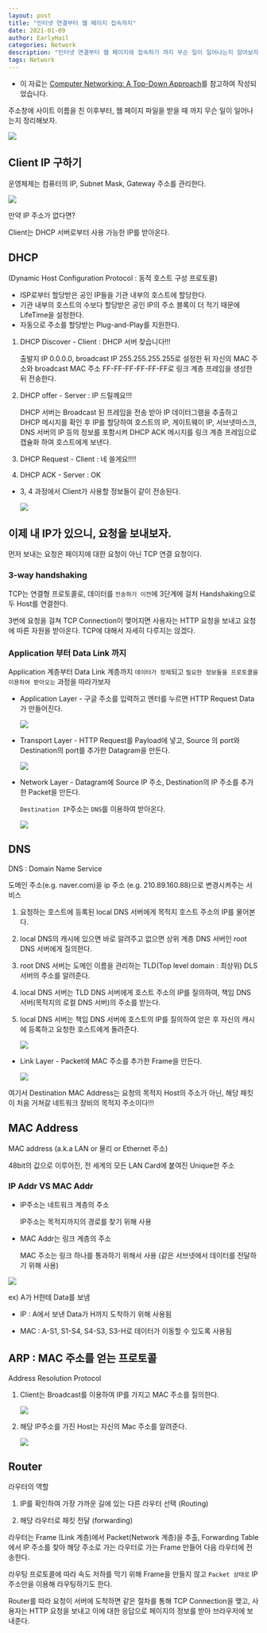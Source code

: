 ```yaml
---
layout: post
title: "인터넷 연결부터 웹 페이지 접속까지"
date: 2021-01-09
author: EarlyHail
categories: Network
description: "인터넷 연결부터 웹 페이지에 접속하기 까지 무슨 일이 일어나는지 알아보자"
tags: Network
---
```


- 이 자료는 [Computer Networking: A Top-Down Approach](https://www.pearson.com/us/higher-education/program/Kurose-Computer-Networking-A-Top-Down-Approach-7th-Edition/PGM1101673.html)를 참고하여 작성되었습니다.

주소창에 사이트 이름을 친 이후부터, 웹 페이지 파일을 받을 때 까지 무슨 일이 일어나는지 정리해보자.

![](/assets/posts/Network/Process-of-Access-Website/Untitled0.png)

## Client IP 구하기

운영체제는 컴퓨터의 IP, Subnet Mask, Gateway 주소를 관리한다.

![](/assets/posts/Network/Process-of-Access-Website/Untitled1.png)

만약 IP 주소가 없다면?

Client는 DHCP 서버로부터 사용 가능한 IP를 받아온다.

## DHCP

(Dynamic Host Configuration Protocol : 동적 호스트 구성 프로토콜)

- ISP로부터 할당받은 공인 IP들을 기관 내부의 호스트에 할당한다.
- 기관 내부의 호스트의 수보다 할당받은 공인 IP의 주소 블록이 더 적기 때문에 LifeTime을 설정한다.
- 자동으로 주소를 할당받는 Plug-and-Play를 지원한다.

1. DHCP Discover - Client : DHCP 서버 찾습니다!!!

   출발지 IP 0.0.0.0, broadcast IP 255.255.255.255로 설정한 뒤 자신의 MAC 주소와 broadcast MAC 주소 FF-FF-FF-FF-FF-FF로 링크 계층 프레임을 생성한 뒤 전송한다.

2. DHCP offer - Server : IP 드릴께요!!!

   DHCP 서버는 Broadcast 된 프레임을 전송 받아 IP 데이터그램을 추출하고 DHCP 메시지를 확인 후 IP를 할당하여 호스트의 IP, 게이트웨이 IP, 서브넷마스크, DNS 서버의 IP 등의 정보를 포함시켜 DHCP ACK 메시지를 링크 계층 프레임으로 캡슐화 하여 호스트에게 보낸다.

3. DHCP Request - Client : 네 쓸게요!!!!

4. DHCP ACK - Server : OK

- 3, 4 과정에서 Client가 사용할 정보들이 같이 전송된다.

  ![](/assets/posts/Network/Process-of-Access-Website/Untitled2.png)

## 이제 내 IP가 있으니, 요청을 보내보자.

먼저 보내는 요청은 페이지에 대한 요청이 아닌 TCP 연결 요청이다.

### 3-way handshaking

TCP는 연결형 프로토콜로, 데이터를 `전송하기 이전`에 3단계에 걸처 Handshaking으로 두 Host를 연결한다.

3번에 요청을 걸쳐 TCP Connection이 맺어지면 사용자는 HTTP 요청을 보내고 요청에 따른 자원을 받아온다. TCP에 대해서 자세히 다루지는 않겠다.

### Application 부터 Data Link 까지

Application 계층부터 Data Link 계층까지 `데이터가 정제`되고 `필요한 정보들을 프로토콜을 이용하여 받아오는` 과정을 따라가보자

- Application Layer - 구글 주소를 입력하고 엔터를 누르면 HTTP Request Data가 만들어진다.

  ![](/assets/posts/Network/Process-of-Access-Website/Untitled3.png)

- Transport Layer - HTTP Request를 Payload에 넣고, Source 의 port와 Destination의 port를 추가한 Datagram을 만든다.

  ![](/assets/posts/Network/Process-of-Access-Website/Untitled4.png)

- Network Layer - Datagram에 Source IP 주소, Destination의 IP 주소를 추가한 Packet을 만든다.

  `Destination IP`주소는 `DNS`를 이용하여 받아온다.

  ![](/assets/posts/Network/Process-of-Access-Website/Untitled5.png)

## DNS

DNS : Domain Name Service

도메인 주소(e.g. naver.com)을 ip 주소 (e.g. 210.89.160.88)으로 변경시켜주는 서비스

1. 요청하는 호스트에 등록된 local DNS 서버에게 목적지 호스트 주소의 IP를 물어본다.

2. local DNS의 캐시에 있으면 바로 알려주고 없으면 상위 계층 DNS 서버인 root DNS 서버에게 질의한다.

3. root DNS 서버는 도메인 이름을 관리하는 TLD(Top level domain : 최상위) DLS 서버의 주소를 알려준다.

4. local DNS 서버는 TLD DNS 서버에게 호스트 주소의 IP를 질의하여, 책임 DNS 서버(목적지의 로컬 DNS 서버)의 주소를 받는다.

5. local DNS 서버는 책임 DNS 서버에 호스트의 IP를 질의하여 얻은 후 자신의 캐시에 등록하고 요청한 호스트에게 돌려준다.

   ![](/assets/posts/Network/Process-of-Access-Website/Untitled6.png)

- Link Layer - Packet에 MAC 주소를 추가한 Frame을 만든다.

  ![](/assets/posts/Network/Process-of-Access-Website/Untitled7.png)

여기서 Destination MAC Address는 요청의 목적지 Host의 주소가 아닌, 해당 패킷이 처음 거쳐갈 네트워크 장비의 목적지 주소이다!!!

## MAC Address

MAC address (a.k.a LAN or 물리 or Ethernet 주소)

48bit의 값으로 이루어진, 전 세계의 모든 LAN Card에 붙여진 Unique한 주소

### IP Addr VS MAC Addr

- IP주소는 네트워크 계층의 주소

  IP주소는 목적지까지의 경로를 찾기 위해 사용

- MAC Addr는 링크 계층의 주소

  MAC 주소는 링크 하나를 통과하기 위해서 사용 (같은 서브넷에서 데이터를 전달하기 위해 사용)

![](/assets/posts/Network/Process-of-Access-Website/Untitled8.png)

ex) A가 H한테 Data를 보냄

- IP : A에서 보낸 Data가 H까지 도착하기 위해 사용됨

- MAC : A-S1, S1-S4, S4-S3, S3-H로 데이터가 이동할 수 있도록 사용됨

## ARP : MAC 주소를 얻는 프로토콜

Address Resolution Protocol

1. Client는 Broadcast를 이용하여 IP를 가지고 MAC 주소를 질의한다.

   ![](/assets/posts/Network/Process-of-Access-Website/Untitled9.png)

2. 해당 IP주소를 가진 Host는 자신의 Mac 주소를 알려준다.

   ![](/assets/posts/Network/Process-of-Access-Website/Untitled10.png)

## Router

라우터의 역할

1. IP를 확인하여 가장 가까운 길에 있는 다른 라우터 선택 (Routing)

2. 해당 라우터로 패킷 전달 (forwarding)

라우터는 Frame (Link 계층)에서 Packet(Network 계층)을 추출, Forwarding Table에서 IP 주소를 찾아 해당 주소로 가는 라우터로 가는 Frame 만들어 다음 라우터에 전송한다.

라우팅 프로토콜에 따라 속도 저하를 막기 위해 Frame을 만들지 않고 `Packet 상태로` IP주소만을 이용해 라우팅하기도 한다.

Router를 따라 요청이 서버에 도착하면 같은 절차를 통해 TCP Connection을 맺고, 사용자는 HTTP 요청을 보내고 이에 대한 응답으로 페이지의 정보를 받아 브라우저에 보내준다.
